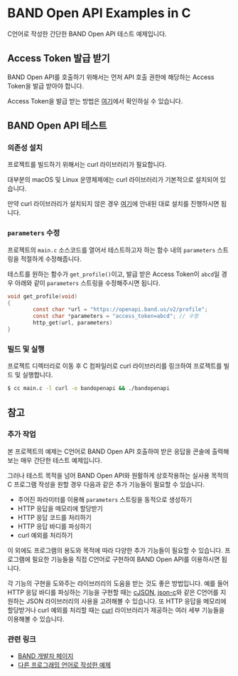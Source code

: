 # BAND Open API Examples in C

C언어로 작성한 간단한 BAND Open API 테스트 예제입니다.

## Access Token 발급 받기

BAND Open API를 호출하기 위해서는 먼저 API 호출 권한에 해당하는 Access Token을 발급 받아야 합니다.

Access Token을 발급 받는 방법은 [여기][perl examples]에서 확인하실 수 있습니다.

## BAND Open API 테스트

### 의존성 설치

프로젝트를 빌드하기 위해서는 curl 라이브러리가 필요합니다.

대부분의 macOS 및 Linux 운영체제에는 curl 라이브러리가 기본적으로 설치되어 있습니다.

만약 curl 라이브러리가 설치되지 않은 경우 [여기][install curl]에 안내된 대로 설치를 진행하시면 됩니다.

### `parameters` 수정

프로젝트의 `main.c` 소스코드를 열어서 테스트하고자 하는 함수 내의 `parameters` 스트링을 적절하게 수정해줍니다.

테스트를 원하는 함수가 `get_profile()`이고, 발급 받은 Access Token이 `abcd`일 경우 아래와 같이 `parameters` 스트링을 수정해주시면 됩니다.

```c
void get_profile(void)
{
        const char *url = "https://openapi.band.us/v2/profile";
        const char *parameters = "access_token=abcd"; // 수정
        http_get(url, parameters)
}
```

### 빌드 및 실행

프로젝트 디렉터리로 이동 후 C 컴파일러로 curl 라이브러리를 링크하여 프로젝트를 빌드 및 실행합니다.

```bash
$ cc main.c -l curl -o bandopenapi && ./bandopenapi
```

## 참고

### 추가 작업

본 프로젝트의 예제는 C언어로 BAND Open API 호출하여 받은 응답을 콘솔에 출력해보는 매우 간단한 테스트 예제입니다.

그러나 테스트 목적을 넘어 BAND Open API와 원활하게 상호작용하는 실사용 목적의 C 프로그램 작성을 원할 경우 다음과 같은 추가 기능들이 필요할 수 있습니다.

- 주어진 파라미터를 이용해 `parameters` 스트링을 동적으로 생성하기
- HTTP 응답을 메모리에 할당받기
- HTTP 응답 코드를 처리하기
- HTTP 응답 바디를 파싱하기
- curl 예외를 처리하기

이 외에도 프로그램의 용도와 목적에 따라 다양한 추가 기능들이 필요할 수 있습니다.
프로그램에 필요한 기능들을 직접 C언어로 구현하여 BAND Open API를 이용하시면 됩니다.

각 기능의 구현을 도와주는 라이브러리의 도움을 받는 것도 좋은 방법입니다.
예를 들어 HTTP 응답 바디를 파싱하는 기능을 구현할 때는 [cJSON], [json-c]와 같은 C언어를 지원하는 JSON 라이브러리의 사용을 고려해볼 수 있습니다.
또 HTTP 응답을 메모리에 할당받거나 curl 예외를 처리할 때는 [curl][curl] 라이브러리가 제공하는 여러 세부 기능들을 이용해볼 수 있습니다.

### 관련 링크

- [BAND 개발자 페이지][BAND Developers]
- [다른 프로그래밍 언어로 작성한 예제][BAND Open API Examples in Other Languages]

[perl examples]: https://github.com/heetakchoi/bandopenapi#시작하기-전에
[install curl]: https://everything.curl.dev/get
[curl]: https://curl.se
[cjson]: https://github.com/DaveGamble/cJSON
[json-c]: https://github.com/json-c/json-c
[BAND Developers]: https://developers.band.us
[BAND Open API Examples in Other Languages]: https://developers.band.us/develop/guide/api/examples
